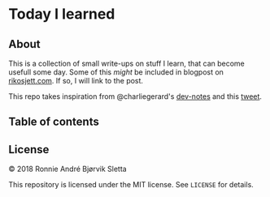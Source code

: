 # Today I learned
## About
This is a collection of small write-ups on stuff I learn, that can become usefull some day. Some of this *might* be included in blogpost on [rikosjett.com](https://www.rikosjett.com). If so, I will link to the post.

This repo takes inspiration from @charliegerard's [dev-notes](https://github.com/charliegerard/dev-notes) and this [tweet](https://twitter.com/devdevcharlie/status/1019343097749168128). 

## Table of contents

## License

© 2018 Ronnie André Bjørvik Sletta

This repository is licensed under the MIT license. See ```LICENSE``` for details.